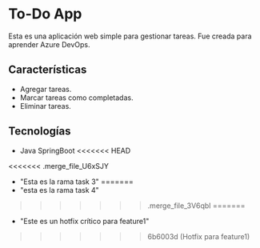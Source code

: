 # To-Do App

Esta es una aplicación web simple para gestionar tareas. Fue creada para aprender Azure DevOps.

## Características
- Agregar tareas.
- Marcar tareas como completadas.
- Eliminar tareas.

## Tecnologías
- Java SpringBoot
<<<<<<< HEAD

<<<<<<< .merge_file_U6xSJY
- "Esta es la rama task 3"
=======
- "esta es la rama task 4"
>>>>>>> .merge_file_3V6qbI
=======
- "Este es un hotfix crítico para feature1"
>>>>>>> 6b6003d (Hotfix para feature1)
